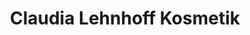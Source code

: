 ---
title: "Claudia Lehnhoff Kosmetik"
url: /bad-neuenahr-ahrweiler/claudia-lehnhoff-kosmetik/
shop: Kosmetik
---